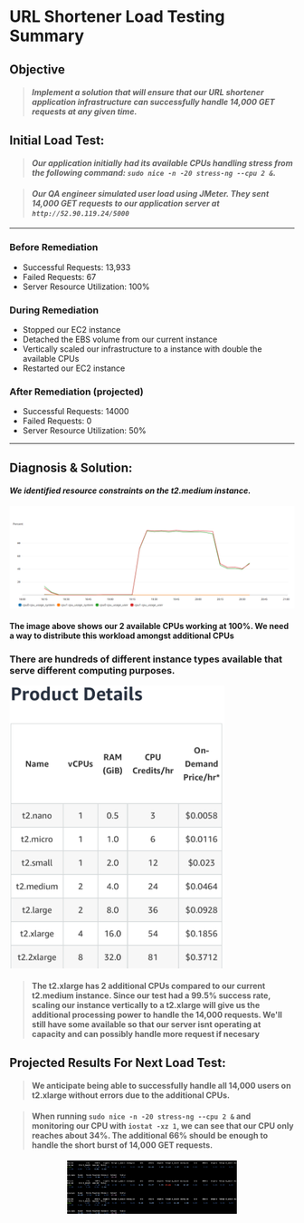 # URL Shortener Load Testing Summary

## Objective
> #### _Implement a solution that will ensure that our URL shortener application infrastructure can successfully handle 14,000 GET requests at any given time._

## Initial Load Test:
> #### _Our application initially had its available CPUs handling stress from the following command: `sudo nice -n -20 stress-ng --cpu 2 &`._ 

> #### _Our QA engineer simulated user load using JMeter. They sent 14,000 GET requests to our application server at `http://52.90.119.24/5000`_

___

### Before Remediation

* Successful Requests: 13,933
* Failed Requests: 67
* Server Resource Utilization: 100%

### During Remediation

* Stopped our EC2 instance
* Detached the EBS volume from our current instance 
* Vertically scaled our infrastructure to a instance with double the available CPUs
* Restarted our EC2 instance

### After Remediation (projected)

* Successful Requests: 14000
* Failed Requests: 0
* Server Resource Utilization: 50%

___

## Diagnosis & Solution:

#### _We identified resource constraints on the t2.medium instance._

<p align="center">
<img src="https://github.com/djtoler/Blitz2/blob/main/medium_cpu_user_blitz2.PNG">
</p>

#### The image above shows our 2 available CPUs working at 100%. We need a way to distribute this workload amongst additional CPUs


### There are hundreds of different instance types available that serve different computing purposes. 

<p align="left">
<img src="https://github.com/djtoler/Blitz2/blob/main/00110CC3-CFA4-45A1-B134-598CBC182038.jpeg" height="500">
</p>

> #### The t2.xlarge has 2 additional CPUs compared to our current t2.medium instance. Since our test had a 99.5% success rate, scaling our instance vertically to a t2.xlarge will give us the additional processing power to handle the 14,000 requests. We'll still have some available so that our server isnt operating at capacity and can possibly handle more request if necesary 

## Projected Results For Next Load Test:

> #### We anticipate being able to successfully handle all 14,000 users on t2.xlarge without errors due to the additional CPUs.

> #### When running `sudo nice -n -20 stress-ng --cpu 2 &` and monitoring our CPU with `iostat -xz 1`, we can see that our CPU only reaches about 34%. The additional 66% should be enough to handle the short burst of 14,000 GET requests.

<p align="center">
<img src="https://github.com/djtoler/Blitz2/blob/main/Screenshot%202023-10-10%20at%2012.28.44%20PM.png" width="300">
</p>

